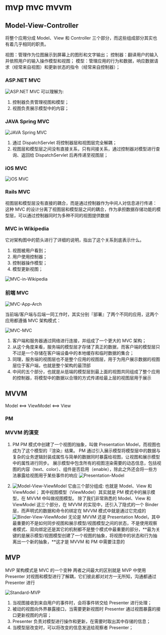 # mvp mvc mvvm

## Model-View-Controller

将整个应用分成 Model、View 和 Controller 三个部分，而这些组成部分其实也有着几乎相同的职责。

视图：管理作为位图展示到屏幕上的图形和文字输出；
控制器：翻译用户的输入并依照用户的输入操作模型和视图；
模型：管理应用的行为和数据，响应数据请求（经常来自视图）和更新状态的指令（经常来自控制器）；

### ASP.NET MVC

![ASP.NET MVC](../assets/images/mvx/MVC-with-ASP.NET.jpg)
可以理解为:

1. 控制器负责管理视图和模型；
2. 视图负责展示模型中的内容；

### JAVA Spring MVC

![JAVA Spring MVC](../assets/images/mvx/MVC-with-Spring.jpg)

1. 通过 DispatchServlet 将控制器层和视图层完全解耦；
2. 视图层和模型层之间没有直接关系，只有间接关系，通过控制器对模型进行查询、返回给 DispatchServlet 后再传递至视图层；

### iOS MVC

![iOS MVC](../assets/images/mvx/MVC-with-iOS.jpg)

### Rails MVC

视图层和模型层没有直接的耦合，而是通过控制器作为中间人对信息进行传递：
这种 MVC 的设计分离了视图层和模型层之间的耦合，作为承担数据存储功能的模型层，可以通过控制器同时为多种不同的视图提供数据

### MVC in Wikipedia

它对架构图中的箭头进行了详细的说明，指出了这个关系到底表示什么。

1. 视图被用户看到；
2. 用户使用控制器；
3. 控制器操作模型；
4. 模型更新视图；

![MVC-in-Wikipedia](../assets/images/mvx/MVC-in-Wikipedia.jpg)

### 前端 MVC

![MVC-App-Arch](../assets/images/mvx/MVC-App-Arch.jpg)

当前端/客户端与后端一同工作时，其实分别『部署』了两个不同的应用，这两个应用都遵循 MVC 架构模式：

![MVC-MVC](../assets/images/mvx/MVC-App-Arch.jpg)

1. 客户端和服务器通过网络进行连接，并组成了一个更大的 MVC 架构；
2. 从这个角度来看，服务端的模型层才存储了真正的数据，而客户端的模型层只不过是一个存储在客户端设备中的本地缓存和临时数据的集合；
3. 同理，服务端的视图层也不是整个应用的视图层，用于为用户展示数据的视图层位于客户端，也就是整个架构的最顶部
4. 中间的五个部分，也就是从低端的模型层到最上面的视图共同组成了整个应用的控制器，将模型中的数据以合理的方式传递给最上层的视图层用于展示

## MVVM

Model <==> ViewModel <==> View

### PM

### MVVM 的演变

1.  PM
    PM 模式中创建了一个视图的抽象，叫做 Presentation Model，而视图也成为了这个模型的『渲染』结果。
    PM 通过引入展示模型将模型层中的数据与复杂的业务逻辑封装成属性与简单的数据同时暴露给视图，让视图和展示模型中的属性进行同步。
    展示模型中包含所有的视图渲染需要的动态信息，包括视图的内容（text、color）、组件是否启用（enable），除此之外还会将一些方法暴露给视图用于某些事件的响应
    ![Presentation-Model](../assets/images/mvx/Presentation-Model.jpg)

2.  ![Model-View-ViewModel](../assets/images/mvx/Model-View-ViewModel.jpg)
    它由三个部分组成: 也就是 Model、View 和 ViewModel；
    其中视图模型（ViewModel）其实就是 PM 模式中的展示模型，在 MVVM 中叫做视图模型。
    除了我们非常熟悉的 Model、View 和 ViewModel 这三个部分，在 MVVM 的实现中，还引入了隐式的一个 Binder 层，而声明式的数据和命令的绑定在 MVVM 模式中就是通过它完成的
    ![Binder-View-ViewModel](../assets/images/mvx/Binder-View-ViewModel.jpg)
    无论是 MVVM 还是 Presentation Model，其中最重要的不是如何同步视图和展示模型/视图模型之间的状态，不是使用观察者模式、双向绑定还是其它的机制都不是整个模式中最重要的部分，**最为关键的是展示模型/视图模型创建了一个视图的抽象，将视图中的状态和行为抽离出一个新的抽象，**这才是 MVVM 和 PM 中需要注意的

## MVP

MVP 架构模式是 MVC 的一个变种
两者之间最大的区别就是 MVP 中使用 Presenter 对视图和模型进行了解耦，它们彼此都对对方一无所知，沟通都通过 Presenter 进行

![Standard-MVP](../assets/images/mvx/Standard-MVP.jpg)

1. 当视图接收到来自用户的事件时，会将事件转交给 Presenter 进行处理；
2. 被动的视图向外界暴露接口，当需要更新视图时 Presenter 通过视图暴露的接口更新视图的内容；
3. Presenter 负责对模型进行操作和更新，在需要时取出其中存储的信息；
4. 当模型层改变时，可以将改变的信息发送给观察者 Presenter；
